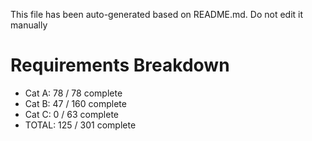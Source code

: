 This file has been auto-generated based on README.md. Do not edit it manually

# Requirements Breakdown

- Cat A:  78 / 78 complete
- Cat B:  47 / 160 complete
- Cat C:  0 / 63 complete
- TOTAL:  125 / 301 complete

